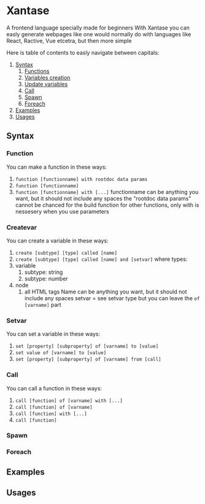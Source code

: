 # Xantase
A frontend language specially made for beginners
With Xantase you can easly generate webpages like one would normally do with languages like React, Ractive, Vue etcetra, but then more simple

Here is table of contents to easly navigate between capitals:
1. [Syntax](#syntax)
    1. [Functions](#function)
    2. [Variables creation](#createvar)
    3. [Update variables](#setvar)
    4. [Call](#call)
    5. [Spawn](#spawn)
    6. [Foreach](#foreach)
2. [Examples](#examples)
3. [Usages](#usages)

## Syntax
### Function
You can make a function in these ways:
1. ``` function [functionname] with rootdoc data params ```
2. ``` function [functionname] ```
3. ``` function [functionname] with [...] ```
functionname can be anything you want, but it should not include any spaces
the "rootdoc data params" cannot be chanced for the build function for other functions, only with is nessesery when you use parameters
### Createvar
You can create a variable in these ways:
1. ``` create [subtype] [type] called [name] ```
2. ``` create [subtype] [type] called [name] and [setvar] ```
where
types:
1. variable
    1. subtype: string
    2. subtype: number
2. node
    1. all HTML tags
Name can be anything you want, but it should not include any spaces
setvar = see setvar type but you can leave the ``` of [varname] ``` part
### Setvar
You can set a variable in these ways:
1. ``` set [property] [subproperty] of [varname] to [value] ```
2. ``` set value of [varname] to [value] ```
3. ``` set [property] [subproperty] of [varname] from [call] ```
### Call
You can call a function in these ways:
1. ``` call [function] of [varname] with [...] ```
2. ``` call [function] of [varname] ```
3. ``` call [function] with [...] ```
4. ``` call [function] ```
### Spawn
### Foreach

## Examples

## Usages